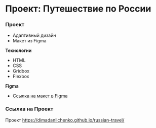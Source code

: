 # Проект: Путешествие по России

### Проект
* Адаптивный дизайн
* Макет из Figma

**Технологии**
* HTML
* CSS
* Gridbox
* Flexbox

**Figma**

* [Ссылка на макет в Figma](https://www.figma.com/file/5S2WSbEFL6awjVWJ0NWL8Q/Sprint-3_-Russia-_-desktop-mobile?node-id=28503%3A0)

### Ссылка на Проект

Проект https://dimadanilchenko.github.io/russian-travel/